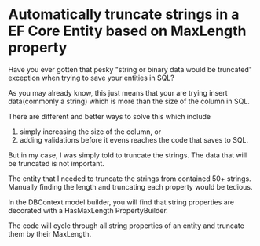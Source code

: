 # Automatically truncate strings in a EF Core Entity based on MaxLength property

Have you ever gotten that pesky "string or binary data would be truncated" exception when trying to save your entities in SQL?

As you may already know, this just means that your are trying insert data(commonly a string) which is more than the size of the column in SQL.

There are different and better ways to solve this which include 
1. simply increasing the size of the column, or 
2. adding validations before it evens reaches the code that saves to SQL.

But in my case, I was simply told to truncate the strings. The data that will be truncated is not important. 

The entity that I needed to truncate the strings from contained 50+ strings. Manually finding the length and truncating each property would be tedious. 

In the DBContext model builder, you will find that string properties are decorated with a HasMaxLength PropertyBuilder.

The code will cycle through all string properties of an entity and truncate them by their MaxLength.

